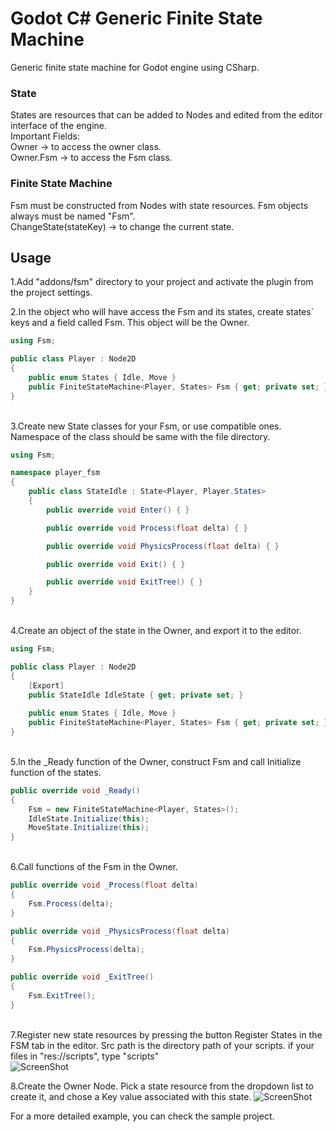# Godot C#  Generic Finite State Machine

Generic finite state machine for Godot engine using CSharp.

### State
States are resources that can be added to Nodes and edited from the editor interface of the engine. \
Important Fields: \
Owner -> to access the owner class. \
Owner.Fsm -> to access the Fsm class.

### Finite State Machine
Fsm must be constructed from Nodes with state resources. Fsm objects always must be named "Fsm". \
ChangeState(stateKey) -> to change the current state.

## Usage
1.Add "addons/fsm" directory to your project and activate the plugin from the project settings.

2.In the object who will have access the Fsm and its states, create states`
keys and a field called Fsm. This object will be the Owner.
```csharp
using Fsm;

public class Player : Node2D
{
    public enum States { Idle, Move }
    public FiniteStateMachine<Player, States> Fsm { get; private set; }
}
```
\
3.Create new State classes for your Fsm, or use compatible ones. Namespace of the class should be 
same with the file directory.
```csharp
using Fsm;

namespace player_fsm
{
    public class StateIdle : State<Player, Player.States>
    {
        public override void Enter() { }

        public override void Process(float delta) { }

        public override void PhysicsProcess(float delta) { }

        public override void Exit() { }

        public override void ExitTree() { }
    }
}
```
\
4.Create an object of the state in the Owner, and export it to the editor.
```csharp
using Fsm;

public class Player : Node2D
{
    [Export]
    public StateIdle IdleState { get; private set; }
    
    public enum States { Idle, Move }
    public FiniteStateMachine<Player, States> Fsm { get; private set; }
}
```
\
5.In the _Ready function of the Owner, construct Fsm and call Initialize function of the states.
```csharp
public override void _Ready()
{
    Fsm = new FiniteStateMachine<Player, States>();
    IdleState.Initialize(this);
    MoveState.Initialize(this);
}
```
\
6.Call functions of the Fsm in the Owner.
```csharp
public override void _Process(float delta)
{
    Fsm.Process(delta);
}

public override void _PhysicsProcess(float delta)
{
    Fsm.PhysicsProcess(delta);
}

public override void _ExitTree()
{
    Fsm.ExitTree();
}
```
\
7.Register new state resources by pressing the button Register States in the FSM tab in the 
editor. Src path is the directory path of your scripts. if your files in "res://scripts", type "scripts" \
![ScreenShot](https://raw.github.com/Tinky364/GodotFiniteStateMachine/master/img/fsm.png)

8.Create the Owner Node. Pick a state resource from the dropdown list to create it, and chose a Key
value associated with this state.
![ScreenShot](https://raw.github.com/Tinky364/GodotFiniteStateMachine/master/img/state_resource.png)


For a more detailed example, you can check the sample project.